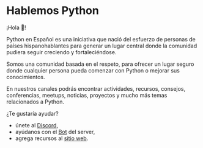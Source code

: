 # Hablemos Python

¡Hola 👋!

Python en Español es una iniciativa que nació del esfuerzo de personas de
países hispanohablantes para generar un lugar central donde la comunidad
pudiera seguir creciendo y fortaleciéndose.

Somos una comunidad basada en el respeto, para ofrecer un lugar seguro donde
cualquier persona pueda comenzar con Python o mejorar sus conocimientos.

En nuestros canales podrás encontrar actividades, recursos, consejos,
conferencias, meetups, noticias, proyectos y mucho más temas relacionados
a Python.

¿Te gustaría ayudar?
- únete al [Discord](https://discord.gg/hablemospython),
- ayúdanos con el [Bot](https://github.com/python-discord-es/bot) del server,
- agrega recursos al [sitio web](https://github.com/python-discord-es/web).
